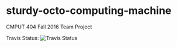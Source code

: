 # sturdy-octo-computing-machine
CMPUT 404 Fall 2016 Team Project

Travis Status: ![Travis Status](https://travis-ci.org/CMPUT404F16T04/sturdy-octo-computing-machine.svg)
